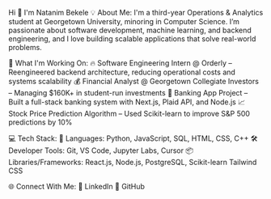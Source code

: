 
Hi 👋 I'm Natanim Bekele
💡 About Me:
I'm a third-year Operations & Analytics student at Georgetown University, minoring in Computer Science. I’m passionate about software development, machine learning, and backend engineering, and I love building scalable applications that solve real-world problems.

🚀 What I'm Working On:
🔥 Software Engineering Intern @ Orderly – Reengineered backend architecture, reducing operational costs and systems scalability
💰 Financial Analyst @ Georgetown Collegiate Investors – Managing $160K+ in student-run investments
🏦 Banking App Project – Built a full-stack banking system with Next.js, Plaid API, and Node.js
📈 Stock Price Prediction Algorithm – Used Scikit-learn to improve S&P 500 predictions by 10%


💻 Tech Stack:
🚀 Languages: Python, JavaScript, SQL, HTML, CSS, C++
🛠️ Developer Tools: Git, VS Code, Jupyter Labs, Cursor
📦 Libraries/Frameworks: React.js, Node.js, PostgreSQL, Scikit-learn Tailwind CSS

🌐 Connect With Me:
🔗 LinkedIn
📂 GitHub
